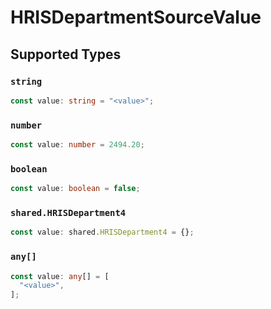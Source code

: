 # HRISDepartmentSourceValue


## Supported Types

### `string`

```typescript
const value: string = "<value>";
```

### `number`

```typescript
const value: number = 2494.20;
```

### `boolean`

```typescript
const value: boolean = false;
```

### `shared.HRISDepartment4`

```typescript
const value: shared.HRISDepartment4 = {};
```

### `any[]`

```typescript
const value: any[] = [
  "<value>",
];
```

